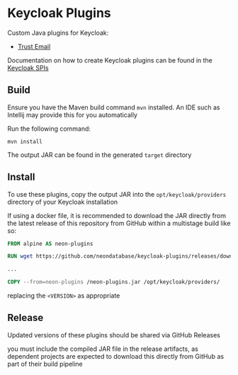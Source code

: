 # Keycloak Plugins

Custom Java plugins for Keycloak:
- [Trust Email](src/main/java/trust_email/README.md)

Documentation on how to create Keycloak plugins can be found in the 
[Keycloak SPIs][1]

## Build

Ensure you have the Maven build command `mvn` installed. An IDE such as Intellij 
may provide this for you automatically

Run the following command:
```shell
mvn install
```

The output JAR can be found in the generated `target` directory

## Install

To use these plugins, copy the output JAR into the `opt/keycloak/providers` directory
of your Keycloak installation

If using a docker file, it is recommended to download the JAR directly from the
latest release of this repository from GitHub within a multistage build like so:
```dockerfile
FROM alpine AS neon-plugins

RUN wget https://github.com/neondatabase/keycloak-plugins/releases/download/<VERSION>/neon-plugins.jar

...

COPY --from=neon-plugins /neon-plugins.jar /opt/keycloak/providers/
```
replacing the `<VERSION>` as appropriate 

## Release

Updated versions of these plugins should be shared via GitHub Releases

you must include the compiled JAR file in the release artifacts, as dependent
projects are expected to download this directly from GitHub as part of their 
build pipeline


[1]: https://www.keycloak.org/docs/latest/server_development/index.html#_providers